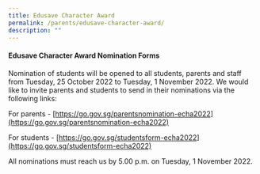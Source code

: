 ```yaml
---
title: Edusave Character Award
permalink: /parents/edusave-character-award/
description: ""
---
```

#### **Edusave Character Award Nomination Forms**  

Nomination of students will be opened to all students, parents and staff from Tuesday, 25 October 2022 to Tuesday, 1 November 2022. We would like to invite parents and students to send in their nominations via the following links:

  

For parents - [https://go.gov.sg/parentsnomination-echa2022](https://go.gov.sg/parentsnomination-echa2022)

For students - [https://go.gov.sg/studentsform-echa2022](https://go.gov.sg/studentsform-echa2022)  

All nominations must reach us by 5.00 p.m. on Tuesday, 1 November 2022.